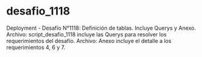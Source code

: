 # desafio_1118
Deployment - Desafío N°1118: Definición de tablas.  Incluye Querys y Anexo.
Archivo: script_desafio_1118  incluye las Querys para resolver los requerimientos del desafío.
Archivo: Anexo incluye el detalle a los requerimientos 4, 6 y 7.